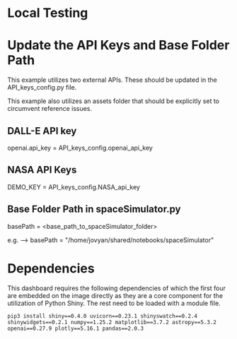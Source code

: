 
# Local Testing

# Update the API Keys and Base Folder Path

This example utilizes two external APIs. These should be updated in the API_keys_config.py file.

This example also utilizes an assets folder that should be explicitly set to circumvent reference issues.

## DALL-E API key
openai.api_key = API_keys_config.openai_api_key

## NASA API Keys
DEMO_KEY = API_keys_config.NASA_api_key

## Base Folder Path in spaceSimulator.py
basePath = <base_path_to_spaceSimulator_folder>

e.g. --> basePath = "/home/jovyan/shared/notebooks/spaceSimulator"

# Dependencies

This dashboard requires the following dependencies of which the first four are embedded on the image directly as they are a core component for the utilization of Python Shiny. The rest need to be loaded with a module file.

```
pip3 install shiny==0.4.0 uvicorn==0.23.1 shinyswatch==0.2.4 shinywidgets==0.2.1 numpy==1.25.2 matplotlib==3.7.2 astropy==5.3.2 openai==0.27.9 plotly==5.16.1 pandas==2.0.3
```